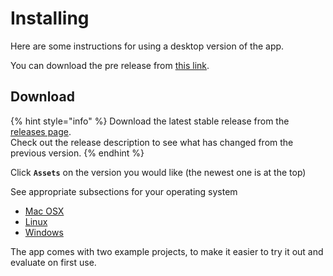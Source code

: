 # Installing

Here are some instructions for using a desktop version of the app.

You can download the pre release from [this link](https://github.com/bbc/digital-paper-edit-electron/releases).



## Download

{% hint style="info" %}
Download the latest stable release from the [releases page](https://github.com/pietrop/digital-paper-edit-electron/releases).   
Check out the release description to see what has changed from the previous version.
{% endhint %}

Click **`Assets`** on the version you would like \(the newest one is at the top\)  
  
See appropriate subsections for your operating system

* [Mac OSX](installing-on-mac-osx.md)
* [Linux](installing-on-linux.md) 
* [Windows](installing-on-windows.md)

The app comes with two example projects, to make it easier to try it out and evaluate on first use.

